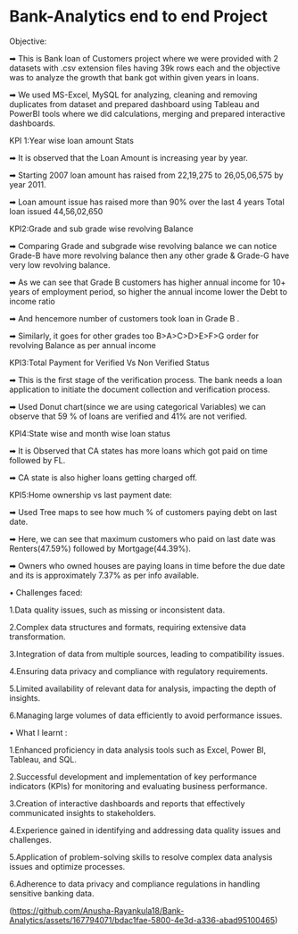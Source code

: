 # Bank-Analytics end to end Project
Objective:

➡ This is Bank loan of Customers project where we were provided with 2 datasets with .csv extension files having 39k rows each and the objective was to analyze the growth that bank got within given years in loans.

➡ We used MS-Excel, MySQL for analyzing, cleaning and removing duplicates from dataset and prepared dashboard using Tableau and PowerBI tools where we did calculations, merging and prepared interactive dashboards.

KPI 1:Year wise loan amount Stats

➡ It is observed that the Loan Amount is increasing year by year.


➡ Starting 2007 loan amount has raised from 22,19,275 to 26,05,06,575 by year 2011. 

➡ Loan amount issue has raised more than 90% over the last 4 years Total loan issued 44,56,02,650

KPI2:Grade and sub grade wise revolving Balance

➡ Comparing Grade and subgrade wise revolving balance we can notice Grade-B have more revolving balance then any other grade & Grade-G have very low revolving balance.

➡ As we can see that Grade B customers has higher annual income for 10+ years of employment period, so higher the annual income lower the Debt to income ratio 

➡ And hencemore number of customers took loan in Grade B .

➡ Similarly, it goes for other grades too B>A>C>D>E>F>G order for revolving Balance as per annual income

KPI3:Total Payment for Verified Vs  Non Verified Status

➡ This is the first stage of the verification process. The bank needs a loan application to initiate the document collection and verification process.

➡ Used Donut chart(since we are using categorical Variables) we can observe that 59 % of loans are verified and 41% are not verified.

KPI4:State wise and month wise loan status

➡ It is Observed that CA states has more loans which got paid on time followed by FL. 

➡ CA state is also higher loans getting charged off.

KPI5:Home ownership vs last payment date:

➡ Used Tree maps to see how much % of customers paying debt on last date.

➡ Here, we can see that maximum customers who paid on last date was Renters(47.59%) followed by Mortgage(44.39%).

➡ Owners who owned houses are paying loans in time before the due date and its is approximately 7.37% as per info available.

• Challenges faced:

1.Data quality issues, such as missing or inconsistent data.

2.Complex data structures and formats, requiring extensive data transformation.

3.Integration of data from multiple sources, leading to compatibility issues.

4.Ensuring data privacy and compliance with regulatory requirements.

5.Limited availability of relevant data for analysis, impacting the depth of insights.

6.Managing large volumes of data efficiently to avoid performance issues.

• What I learnt :

1.Enhanced proficiency in data analysis tools such as Excel, Power BI, Tableau, and SQL.

2.Successful development and implementation of key performance indicators (KPIs) for monitoring and evaluating business performance.

3.Creation of interactive dashboards and reports that effectively communicated insights to stakeholders.

4.Experience gained in identifying and addressing data quality issues and challenges.

5.Application of problem-solving skills to resolve complex data analysis issues and optimize processes.

6.Adherence to data privacy and compliance regulations in handling sensitive banking data.


(https://github.com/Anusha-Rayankula18/Bank-Analytics/assets/167794071/bdac1fae-5800-4e3d-a336-abad95100465)







